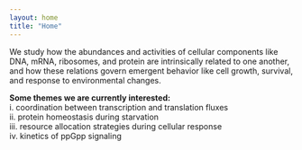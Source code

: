 ```yaml
---
layout: home
title: "Home"
---
```


We study how the abundances and activities of cellular components like DNA, mRNA, ribosomes, and protein are intrinsically related to one another, and how these relations govern emergent behavior like cell growth, survival, and response to environmental changes.

<b>Some themes we are currently interested:</b> <br>
i. coordination between transcription and translation fluxes <br>
ii. protein homeostasis during starvation <br>
iii. resource allocation strategies during cellular response <br>
iv. kinetics of ppGpp signaling<br>
